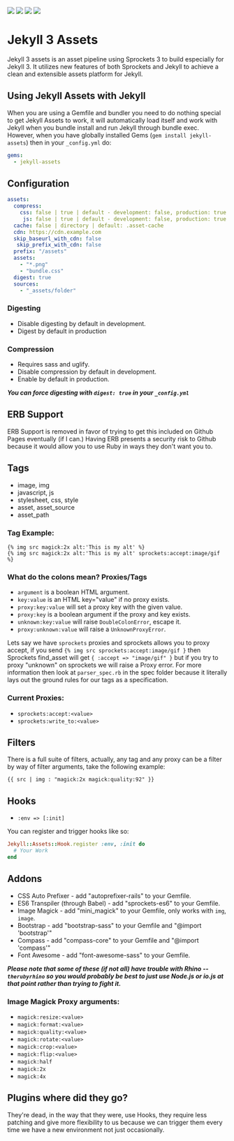 [![](https://travis-ci.org/jekyll/jekyll-assets.png?branch=master)][travis]
[![](https://coveralls.io/repos/jekyll/jekyll-assets/badge.png?branch=master)][coveralls]
[![](https://codeclimate.com/github/jekyll/jekyll-assets/badges/gpa.svg)][code-climate] [![](https://gemnasium.com/jekyll/jekyll-assets.svg)][gemnasium]

[gemnasium]: https://gemnasium.com/jekyll/jekyll-assets
[code-climate]: https://codeclimate.com/github/jekyll/jekyll-assets
[coveralls]: https://coveralls.io/r/jekyll/jekyll-assets
[travis]: https://travis-ci.org/jekyll/jekyll-assets

# Jekyll 3 Assets

Jekyll 3 assets is an asset pipeline using Sprockets 3 to build especially
for Jekyll 3.  It utilizes new features of both Sprockets and Jekyll to achieve
a clean and extensible assets platform for Jekyll.

## Using Jekyll Assets with Jekyll

When you are using a Gemfile and bundler you need to do nothing special to get
Jekyll Assets to work, it will automatically load itself and work with Jekyll
when you bundle install and run Jekyll through bundle exec. However, when you
have globally installed Gems (`gem install jekyll-assets`) then in your
`_config.yml` do:

```yaml
gems:
  - jekyll-assets
```

## Configuration

```yaml
assets:
  compress:
    css: false | true | default - development: false, production: true
     js: false | true | default - development: false, production: true
  cache: false | directory | default: .asset-cache
  cdn: https://cdn.example.com
  skip_baseurl_with_cdn: false
   skip_prefix_with_cdn: false
  prefix: "/assets"
  assets:
    - "*.png"
    - "bundle.css"
  digest: true
  sources:
    - "_assets/folder"
```

### Digesting

* Disable digesting by default in development.
* Digest by default in production

### Compression

* Requires sass and uglify.
* Disable compression by default in development.
* Enable by default in production.

***You can force digesting with `digest: true` in your `_config.yml`***

## ERB Support

ERB Support is removed in favor of trying to get this included on Github Pages
eventually (if I can.) Having ERB presents a security risk to Github because it
would allow you to use Ruby in ways they don't want you to.

## Tags

* image, img
* javascript, js
* stylesheet, css, style
* asset, asset_source
* asset_path

### Tag Example:

```liquid
{% img src magick:2x alt:'This is my alt' %}
{% img src magick:2x alt:'This is my alt' sprockets:accept:image/gif %}
```

### What do the colons mean? Proxies/Tags

* `argument` is a boolean HTML argument.
* `key:value` is an HTML key="value" if no proxy exists.
* `proxy:key:value` will set a proxy key with the given value.
* `proxy:key` is a boolean argument if the proxy and key exists.
* `unknown:key:value` will raise `DoubleColonError`, escape it.
* `proxy:unknown:value` will raise a `UnknownProxyError`.

Lets say we have `sprockets` proxies and sprockets allows you to proxy accept,
if you send `{% img src sprockets:accept:image/gif }` then Sprockets find_asset
will get `{ :accept => "image/gif" }` but if you try to proxy "unknown" on
sprockets we will raise a Proxy error.  For more information then look at
`parser_spec.rb` in the spec folder because it literally lays out the ground
rules for our tags as a specification.

### Current Proxies:

* `sprockets:accept:<value>`
* `sprockets:write_to:<value>`

## Filters

There is a full suite of filters, actually, any tag and any proxy can be a
filter by way of filter arguments, take the following example:

```liquid
{{ src | img : "magick:2x magick:quality:92" }}
```

## Hooks

* `:env => [:init]`

You can register and trigger hooks like so:

```ruby
Jekyll::Assets::Hook.register :env, :init do
  # Your Work
end
```

## Addons

* CSS Auto Prefixer - add "autoprefixer-rails" to your Gemfile.
* ES6 Transpiler (through Babel) - add "sprockets-es6" to your Gemfile.
* Image Magick - add "mini_magick"  to your Gemfile, only works with `img`, `image`.
* Bootstrap - add "bootstrap-sass" to your Gemfile and "@import 'bootstrap'"
* Compass - add "compass-core" to your Gemfile and "@import 'compass'"
* Font Awesome - add "font-awesome-sass" to your Gemfile.

***Please note that some of these (if not all) have trouble with Rhino --
`therubyrhino` so you would probably be best to just use Node.js or io.js at
that point rather than trying to fight it.***

### Image Magick Proxy arguments:

* `magick:resize:<value>`
* `magick:format:<value>`
* `magick:quality:<value>`
* `magick:rotate:<value>`
* `magick:crop:<value>`
* `magick:flip:<value>`
* `magick:half`
* `magick:2x`
* `magick:4x`

## Plugins where did they go?

They're dead, in the way that they were, use Hooks, they require less
patching and give more flexibility to us because we can trigger them every
time we have a new environment not just occasionally.

